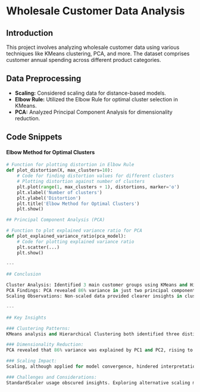 # Wholesale Customer Data Analysis

## Introduction

This project involves analyzing wholesale customer data using various techniques like KMeans clustering, PCA, and more. The dataset comprises customer annual spending across different product categories.

## Data Preprocessing

- **Scaling:** Considered scaling data for distance-based models.
- **Elbow Rule:** Utilized the Elbow Rule for optimal cluster selection in KMeans.
- **PCA:** Analyzed Principal Component Analysis for dimensionality reduction.

## Code Snippets

#### Elbow Method for Optimal Clusters

```python
# Function for plotting distortion in Elbow Rule
def plot_distortion(X, max_clusters=10):
    # Code for finding distortion values for different clusters
    # Plotting distortion against number of clusters
    plt.plot(range(1, max_clusters + 1), distortions, marker='o')
    plt.xlabel('Number of clusters')
    plt.ylabel('Distortion')
    plt.title('Elbow Method for Optimal Clusters')
    plt.show()

## Principal Component Analysis (PCA)

# Function to plot explained variance ratio for PCA
def plot_explained_variance_ratio(pca_model):
    # Code for plotting explained variance ratio
    plt.scatter(...)
    plt.show()

---

## Conclusion

Cluster Analysis: Identified 3 main customer groups using KMeans and Hierarchical clustering.
PCA Findings: PCA revealed 86% variance in just two principal components.
Scaling Observations: Non-scaled data provided clearer insights in cluster analyses.

---

## Key Insights

### Clustering Patterns:
KMeans analysis and Hierarchical Clustering both identified three distinct customer segments based on their spending across six product categories.

### Dimensionality Reduction:
PCA revealed that 86% variance was explained by PC1 and PC2, rising to 93% with PC3. Opting for two principal components balances variance coverage and simplifies analyses.

### Scaling Impact:
Scaling, although applied for model convergence, hindered interpretation of the Elbow Graph due to extremely small inertia values. Optimal clusters (n_clusters=3) were better discerned in unscaled data.

### Challenges and Considerations:
StandardScaler usage obscured insights. Exploring alternative scaling methods could maintain convergence rates while enhancing graph interpretability and overall model utility.
 
